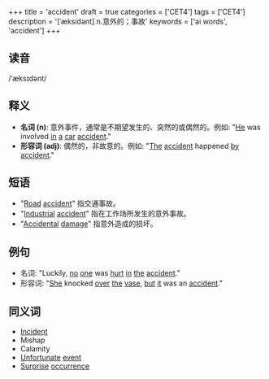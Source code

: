 +++
title = 'accident'
draft = true
categories = ['CET4']
tags = ['CET4']
description = '[ˈæksidənt] n.意外的；事故'
keywords = ['ai words', 'accident']
+++

## 读音
/ˈæksɪdənt/

## 释义
- **名词 (n)**: 意外事件，通常是不期望发生的、突然的或偶然的。例如: "[He](/zh/post/he/) was involved [in](/zh/post/in/) [a](/zh/post/a/) [car](/zh/post/car/) [accident](/zh/post/accident/)."
- **形容词 (adj)**: 偶然的，非故意的。例如: "[The](/zh/post/the/) [accident](/zh/post/accident/) happened [by](/zh/post/by/) [accident](/zh/post/accident/)."

## 短语
- "[Road](/zh/post/road/) [accident](/zh/post/accident/)" 指交通事故。
- "[Industrial](/zh/post/industrial/) [accident](/zh/post/accident/)" 指在工作场所发生的意外事故。
- "[Accidental](/zh/post/accidental/) [damage](/zh/post/damage/)" 指意外造成的损坏。

## 例句
- 名词: "Luckily, [no](/zh/post/no/) [one](/zh/post/one/) was [hurt](/zh/post/hurt/) [in](/zh/post/in/) [the](/zh/post/the/) [accident](/zh/post/accident/)."
- 形容词: "[She](/zh/post/she/) knocked [over](/zh/post/over/) [the](/zh/post/the/) [vase](/zh/post/vase/), [but](/zh/post/but/) [it](/zh/post/it/) was an [accident](/zh/post/accident/)."

## 同义词
- [Incident](/zh/post/incident/)
- Mishap
- Calamity
- [Unfortunate](/zh/post/unfortunate/) [event](/zh/post/event/)
- [Surprise](/zh/post/surprise/) [occurrence](/zh/post/occurrence/)
